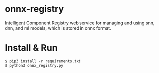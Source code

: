 # onnx-registry
Intelligent Component Registry web service for managing and using snn, dnn, and ml models, which is stored in onnx format.

# Install & Run
```
$ pip3 install -r requirements.txt
$ python3 onnx_registry.py
```
